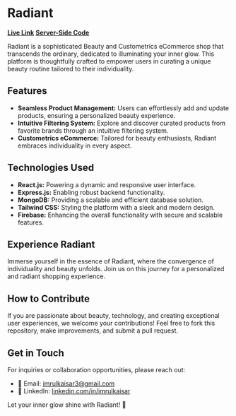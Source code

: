 # Radiant

**[Live Link](http://radiant.surge.sh/)**
**[Server-Side Code](https://github.com/imrulkaisar/Radiant-server)**

Radiant is a sophisticated Beauty and Custometrics eCommerce shop that transcends the ordinary, dedicated to illuminating your inner glow. This platform is thoughtfully crafted to empower users in curating a unique beauty routine tailored to their individuality.

## Features

- **Seamless Product Management:** Users can effortlessly add and update products, ensuring a personalized beauty experience.
- **Intuitive Filtering System:** Explore and discover curated products from favorite brands through an intuitive filtering system.
- **Custometrics eCommerce:** Tailored for beauty enthusiasts, Radiant embraces individuality in every aspect.

## Technologies Used

- **React.js:** Powering a dynamic and responsive user interface.
- **Express.js:** Enabling robust backend functionality.
- **MongoDB:** Providing a scalable and efficient database solution.
- **Tailwind CSS:** Styling the platform with a sleek and modern design.
- **Firebase:** Enhancing the overall functionality with secure and scalable features.

## Experience Radiant

Immerse yourself in the essence of Radiant, where the convergence of individuality and beauty unfolds. Join us on this journey for a personalized and radiant shopping experience.

## How to Contribute

If you are passionate about beauty, technology, and creating exceptional user experiences, we welcome your contributions! Feel free to fork this repository, make improvements, and submit a pull request.

## Get in Touch

For inquiries or collaboration opportunities, please reach out:

- 📧 Email: [imrulkaisar3@gmail.com](mailto:imrulkaisar3@gmail.com)
- 🔗 LinkedIn: [linkedin.com/in/imrulkaisar](https://www.linkedin.com/in/imrulkaisar)

Let your inner glow shine with Radiant! 🌟

